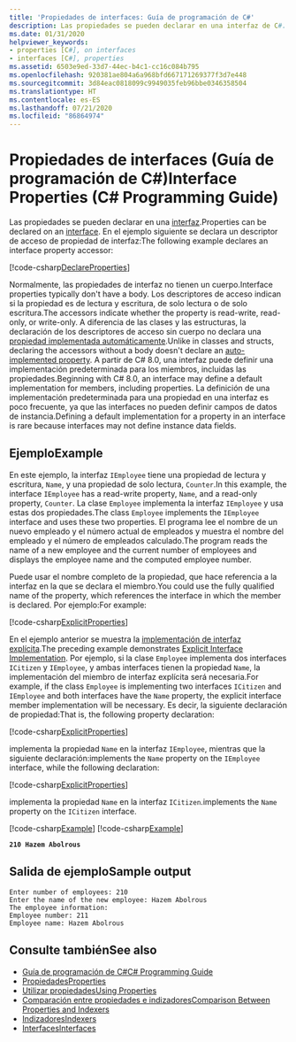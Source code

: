 ```yaml
---
title: 'Propiedades de interfaces: Guía de programación de C#'
description: Las propiedades se pueden declarar en una interfaz de C#. En este ejemplo se declara un descriptor de acceso de propiedad de interfaz.
ms.date: 01/31/2020
helpviewer_keywords:
- properties [C#], on interfaces
- interfaces [C#], properties
ms.assetid: 6503e9ed-33d7-44ec-b4c1-cc16c084b795
ms.openlocfilehash: 920381ae804a6a968bfd667171269377f3d7e448
ms.sourcegitcommit: 3d84eac0818099c9949035feb96bbe0346358504
ms.translationtype: HT
ms.contentlocale: es-ES
ms.lasthandoff: 07/21/2020
ms.locfileid: "86864974"
---
```

# <a name="interface-properties-c-programming-guide"></a><span data-ttu-id="6edc3-104">Propiedades de interfaces (Guía de programación de C#)</span><span class="sxs-lookup"><span data-stu-id="6edc3-104">Interface Properties (C# Programming Guide)</span></span>

<span data-ttu-id="6edc3-105">Las propiedades se pueden declarar en una [interfaz](../../language-reference/keywords/interface.md).</span><span class="sxs-lookup"><span data-stu-id="6edc3-105">Properties can be declared on an [interface](../../language-reference/keywords/interface.md).</span></span> <span data-ttu-id="6edc3-106">En el ejemplo siguiente se declara un descriptor de acceso de propiedad de interfaz:</span><span class="sxs-lookup"><span data-stu-id="6edc3-106">The following example declares an interface property accessor:</span></span>

[!code-csharp[DeclareProperties](~/samples/snippets/csharp/interfaces/properties.cs#DeclareInterfaceProperties)]

<span data-ttu-id="6edc3-107">Normalmente, las propiedades de interfaz no tienen un cuerpo.</span><span class="sxs-lookup"><span data-stu-id="6edc3-107">Interface properties typically don't have a body.</span></span> <span data-ttu-id="6edc3-108">Los descriptores de acceso indican si la propiedad es de lectura y escritura, de solo lectura o de solo escritura.</span><span class="sxs-lookup"><span data-stu-id="6edc3-108">The accessors indicate whether the property is read-write, read-only, or write-only.</span></span> <span data-ttu-id="6edc3-109">A diferencia de las clases y las estructuras, la declaración de los descriptores de acceso sin cuerpo no declara una [propiedad implementada automáticamente](auto-implemented-properties.md).</span><span class="sxs-lookup"><span data-stu-id="6edc3-109">Unlike in classes and structs, declaring the accessors without a body doesn't declare an [auto-implemented property](auto-implemented-properties.md).</span></span> <span data-ttu-id="6edc3-110">A partir de C# 8.0, una interfaz puede definir una implementación predeterminada para los miembros, incluidas las propiedades.</span><span class="sxs-lookup"><span data-stu-id="6edc3-110">Beginning with C# 8.0, an interface may define a default implementation for members, including properties.</span></span> <span data-ttu-id="6edc3-111">La definición de una implementación predeterminada para una propiedad en una interfaz es poco frecuente, ya que las interfaces no pueden definir campos de datos de instancia.</span><span class="sxs-lookup"><span data-stu-id="6edc3-111">Defining a default implementation for a property in an interface is rare because interfaces may not define instance data fields.</span></span>

## <a name="example"></a><span data-ttu-id="6edc3-112">Ejemplo</span><span class="sxs-lookup"><span data-stu-id="6edc3-112">Example</span></span>

<span data-ttu-id="6edc3-113">En este ejemplo, la interfaz `IEmployee` tiene una propiedad de lectura y escritura, `Name`, y una propiedad de solo lectura, `Counter`.</span><span class="sxs-lookup"><span data-stu-id="6edc3-113">In this example, the interface `IEmployee` has a read-write property, `Name`, and a read-only property, `Counter`.</span></span> <span data-ttu-id="6edc3-114">La clase `Employee` implementa la interfaz `IEmployee` y usa estas dos propiedades.</span><span class="sxs-lookup"><span data-stu-id="6edc3-114">The class `Employee` implements the `IEmployee` interface and uses these two properties.</span></span> <span data-ttu-id="6edc3-115">El programa lee el nombre de un nuevo empleado y el número actual de empleados y muestra el nombre del empleado y el número de empleados calculado.</span><span class="sxs-lookup"><span data-stu-id="6edc3-115">The program reads the name of a new employee and the current number of employees and displays the employee name and the computed employee number.</span></span>

<span data-ttu-id="6edc3-116">Puede usar el nombre completo de la propiedad, que hace referencia a la interfaz en la que se declara el miembro.</span><span class="sxs-lookup"><span data-stu-id="6edc3-116">You could use the fully qualified name of the property, which references the interface in which the member is declared.</span></span> <span data-ttu-id="6edc3-117">Por ejemplo:</span><span class="sxs-lookup"><span data-stu-id="6edc3-117">For example:</span></span>

[!code-csharp[ExplicitProperties](~/samples/snippets/csharp/interfaces/properties.cs#ExplicitImplementation)]

<span data-ttu-id="6edc3-118">En el ejemplo anterior se muestra la [implementación de interfaz explícita](../interfaces/explicit-interface-implementation.md).</span><span class="sxs-lookup"><span data-stu-id="6edc3-118">The preceding example demonstrates [Explicit Interface Implementation](../interfaces/explicit-interface-implementation.md).</span></span> <span data-ttu-id="6edc3-119">Por ejemplo, si la clase `Employee` implementa dos interfaces `ICitizen` y `IEmployee`, y ambas interfaces tienen la propiedad `Name`, la implementación del miembro de interfaz explícita será necesaria.</span><span class="sxs-lookup"><span data-stu-id="6edc3-119">For example, if the class `Employee` is implementing two interfaces `ICitizen` and `IEmployee` and both interfaces have the `Name` property, the explicit interface member implementation will be necessary.</span></span> <span data-ttu-id="6edc3-120">Es decir, la siguiente declaración de propiedad:</span><span class="sxs-lookup"><span data-stu-id="6edc3-120">That is, the following property declaration:</span></span>

[!code-csharp[ExplicitProperties](~/samples/snippets/csharp/interfaces/properties.cs#ExplicitImplementation)]

<span data-ttu-id="6edc3-121">implementa la propiedad `Name` en la interfaz `IEmployee`, mientras que la siguiente declaración:</span><span class="sxs-lookup"><span data-stu-id="6edc3-121">implements the `Name` property on the `IEmployee` interface, while the following declaration:</span></span>

[!code-csharp[ExplicitProperties](~/samples/snippets/csharp/interfaces/properties.cs#CitizenImplementation)]

<span data-ttu-id="6edc3-122">implementa la propiedad `Name` en la interfaz `ICitizen`.</span><span class="sxs-lookup"><span data-stu-id="6edc3-122">implements the `Name` property on the `ICitizen` interface.</span></span>

[!code-csharp[Example](~/samples/snippets/csharp/interfaces/properties.cs#PropertyExample)]
[!code-csharp[Example](~/samples/snippets/csharp/interfaces/properties.cs#UseProperty)]

**`210 Hazem Abolrous`**

## <a name="sample-output"></a><span data-ttu-id="6edc3-123">Salida de ejemplo</span><span class="sxs-lookup"><span data-stu-id="6edc3-123">Sample output</span></span>

```console
Enter number of employees: 210
Enter the name of the new employee: Hazem Abolrous
The employee information:
Employee number: 211
Employee name: Hazem Abolrous
```

## <a name="see-also"></a><span data-ttu-id="6edc3-124">Consulte también</span><span class="sxs-lookup"><span data-stu-id="6edc3-124">See also</span></span>

- [<span data-ttu-id="6edc3-125">Guía de programación de C#</span><span class="sxs-lookup"><span data-stu-id="6edc3-125">C# Programming Guide</span></span>](../index.md)
- [<span data-ttu-id="6edc3-126">Propiedades</span><span class="sxs-lookup"><span data-stu-id="6edc3-126">Properties</span></span>](./properties.md)
- [<span data-ttu-id="6edc3-127">Utilizar propiedades</span><span class="sxs-lookup"><span data-stu-id="6edc3-127">Using Properties</span></span>](./using-properties.md)
- [<span data-ttu-id="6edc3-128">Comparación entre propiedades e indizadores</span><span class="sxs-lookup"><span data-stu-id="6edc3-128">Comparison Between Properties and Indexers</span></span>](../indexers/comparison-between-properties-and-indexers.md)
- [<span data-ttu-id="6edc3-129">Indizadores</span><span class="sxs-lookup"><span data-stu-id="6edc3-129">Indexers</span></span>](../indexers/index.md)
- [<span data-ttu-id="6edc3-130">Interfaces</span><span class="sxs-lookup"><span data-stu-id="6edc3-130">Interfaces</span></span>](../interfaces/index.md)
